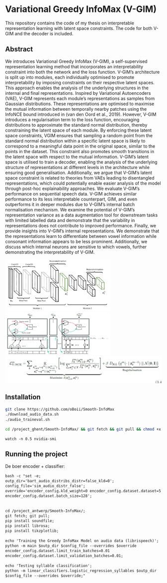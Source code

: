 # Variational Greedy InfoMax (V-GIM)

This repository contains the code of my thesis on interpretable representation learning with latent space constraints. The code for both V-GIM and the decoder is included.



## Abstract

We introduces Variational Greedy InfoMax (V-GIM), a self-supervised representation
learning method that incorporates an interpretability constraint into both the network and the
loss function. V-GIM’s architecture is split up into modules, each individually optimised to
promote interpretability by imposing constraints on their respective latent spaces. This approach
enables the analysis of the underlying structures in the internal and final representations.
Inspired by Variational Autoencoders (VAE), V-GIM represents each module’s representations
as samples from Gaussian distributions. These representations are optimised to maximise
the mutual information between temporally nearby patches using the InfoNCE bound introduced
in (van den Oord et al., 2019). However, V-GIM introduces a regularisation term to the loss
function, encouraging distributions to approximate the standard normal distribution, thereby
constraining the latent space of each module. By enforcing these latent space constraints, VGIM
ensures that sampling a random point from the standard normal distribution within a
specific latent space is likely to correspond to a meaningful data point in the original space,
similar to the points in the dataset. This constraint also promotes smooth transitions in the
latent space with respect to the mutual information. V-GIM’s latent space is utilised to train a
decoder, enabling the analysis of the underlying structure of representations at different levels in
the architecture while ensuring good generalisation. Additionally, we argue that V-GIM’s latent
space constraint is related to theories from VAEs leading to disentangled representations, which
could potentially enable easier analysis of the model through post-hoc explainability approaches.
We evaluate V-GIM’s performance on sequential speech data. V-GIM achieves similar performance
to its less interpretable counterpart, GIM, and even outperforms it in deeper modules
due to V-GIM’s internal batch normalisation mechanism. We examine the potential of V-GIM’s
representation variance as a data augmentation tool for downstream tasks with limited labelled
data and demonstrate that the variability in representations does not contribute to improved
performance. Finally, we provide insights into V-GIM’s internal representations. We demonstrate
that the representations learn to differentiate between vowel information while consonant
information appears to be less prominent. Additionally, we discuss which internal neurons are
sensitive to which vowels, further demonstrating the interpretability of V-GIM.



<img src="assets\image-20230613110122953.png" alt="image-20230613110122953" style="zoom: 33%;" />

<img src="./assets/image-20230613111315897.png" alt="image-20230613111315897" style="zoom:33%;" />





<img src="./assets/image-20230613110900073.png" alt="image-20230613110900073" style="zoom: 67%;" />





## Installation

```bash
git clone https://github.com/oBoii/Smooth-InfoMax
./download_audio_data.sh
./audio_traineval.sh
```

```bash
cd /project_ghent/Smooth-InfoMax/ && git fetch && git pull && chmod +x ./audio_traineval.sh && ./audio_traineval.sh
```



```undefined
watch -n 0.5 nvidia-smi
```




## Running the project


De boer encoder + classifier:
```shell
bash -c "set -e;
outp_dir='bart_audio_distribs_distr=false_kld=0';
config_file='sim_audio_distr_false';
override='encoder_config.kld_weight=0 encoder_config.dataset.dataset=5 encoder_config.dataset.batch_size=128';


cd /project_antwerp/Smooth-InfoMax/;
git fetch; git pull;
pip install soundfile;
pip install librosa;
pip install tikzplotlib;

echo 'Training the Greedy InfoMax Model on audio data (librispeech)'; 
python -m main $outp_dir $config_file --overrides $override encoder_config.dataset.limit_train_batches=0.01 encoder_config.dataset.limit_validation_batches=0.01;

echo 'Testing syllable classification'; 
python -m linear_classifiers.logistic_regression_syllables $outp_dir $config_file --overrides $override;"
```

